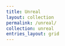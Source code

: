 ```yaml
---
title: Unreal
layout: collection
permalink: /unreal/
collection: unreal
entries_layout: grid
---
```

